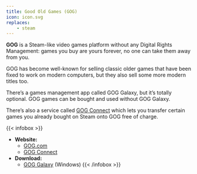 ```yaml
---
title: Good Old Games (GOG)
icon: icon.svg
replaces:
    - steam
---
```


**GOG** is a Steam-like video games platform without any Digital Rights Management: games you buy are yours forever, no one can take them away from you.

GOG has become well-known for selling classic older games that have been fixed to work on modern computers, but they also sell some more modern titles too.

There’s a games management app called GOG Galaxy, but it’s totally optional. GOG games can be bought and used without GOG Galaxy.

There’s also a service called [GOG Connect][gog-connect] which lets you transfer certain games you already bought on Steam onto GOG free of charge.

{{< infobox >}}
- **Website:** 
    - [GOG.com](https://www.gog.com/)
    - [GOG Connect](https://www.gog.com/connect)
- **Download:**
    - [GOG Galaxy](https://www.gog.com/galaxy) (Windows)
{{< /infobox >}}

[gog-connect]: https://www.gog.com/connect